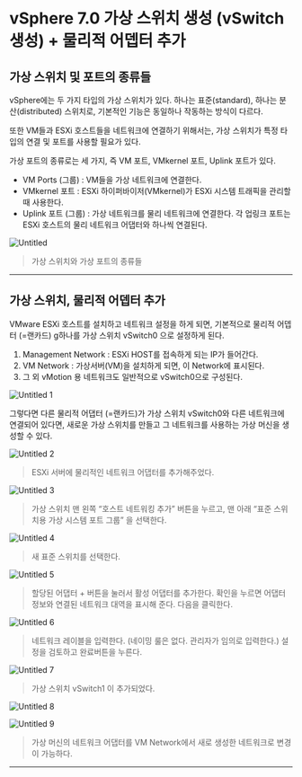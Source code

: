 # vSphere 7.0 가상 스위치 생성 (vSwitch 생성) + 물리적 어뎁터 추가

## 가상 스위치 및 포트의 종류들

vSphere에는 두 가지 타입의 가상 스위치가 있다. 하나는 표준(standard), 하나는 분산(distributed) 스위치로, 기본적인 기능은 동일하나 작동하는 방식이 다르다.

또한 VM들과 ESXi 호스트들을 네트워크에 연결하기 위해서는, 가상 스위치가 특정 타입의 연결 및 포트를 사용할 필요가 있다.

가상 포트의 종류로는 세 가지, 즉 VM 포트, VMkernel 포트, Uplink 포트가 있다.

- VM Ports (그룹) : VM들을 가상 네트워크에 연결한다.
- VMkernel 포트 : ESXi 하이퍼바이저(VMkernel)가 ESXi 시스템 트래픽을 관리할 때 사용한다.
- Uplink 포트 (그룹) : 가상 네트워크를 물리 네트워크에 연결한다. 각 업링크 포트는 ESXi 호스트의 물리 네트워크 어댑터와 하나씩 연결된다.

![Untitled](https://user-images.githubusercontent.com/84123877/177473045-ca12912c-69f7-4c82-8928-134cc0308a50.png)

> 가상 스위치와 가상 포트의 종류들
> 

---

## 가상 스위치, 물리적 어뎁터 추가

VMware ESXi 호스트를 설치하고 네트워크 설정을 하게 되면, 기본적으로 물리적 어뎁터 (=랜카드) g하나를 가상 스위치 vSwitch0 으로 설정하게 된다.

1. Management Network : ESXi HOST를 접속하게 되는 IP가 들어간다.
2. VM Network : 가상서버(VM)을 설치하게 되면, 이 Network에 표시된다.
3. 그 외 vMotion 용 네트워크도 일반적으로 vSwitch0으로 구성된다.

![Untitled 1](https://user-images.githubusercontent.com/84123877/177473025-39c766b8-b4f8-49e1-90dd-ec99318d8f4b.png)

그렇다면 다른 물리적 어댑터 (=랜카드)가 가상 스위치 vSwitch0와 다른 네트워크에 연결되어 있다면, 새로운 가상 스위치를 만들고 그 네트워크를 사용하는 가상 머신을 생성할 수 있다.

![Untitled 2](https://user-images.githubusercontent.com/84123877/177473030-30424dde-69ce-447f-ab20-d7fb76815b2a.png)

> ESXi 서버에 물리적인 네트워크 어댑터를 추가해주었다.
> 

![Untitled 3](https://user-images.githubusercontent.com/84123877/177473032-3a529739-45b3-4f24-872b-bd4ea0e577c5.png)

> 가상 스위치 맨 왼쪽 “호스트 네트워킹 추가” 버튼을 누르고, 맨 아래 “표준 스위치용 가상 시스템 포트 그룹” 을 선택한다.
> 

![Untitled 4](https://user-images.githubusercontent.com/84123877/177473035-5e8719c8-8175-4c77-ac79-dd1e1f468966.png)

> 새 표준 스위치를 선택한다.
> 

![Untitled 5](https://user-images.githubusercontent.com/84123877/177473036-b5a2388d-3e4f-48cd-8914-9f9e4c64c9eb.png)

> 할당된 어댑터 + 버튼을 눌러서 활성 어댑터를 추가한다. 확인을 누르면 어댑터 정보와 연결된 네트워크 대역을 표시해 준다. 다음을 클릭한다.
> 

![Untitled 6](https://user-images.githubusercontent.com/84123877/177473038-98ce74e0-a961-4f8b-a4b9-d983174edc4b.png)

> 네트워크 레이블을 입력한다. (네이밍 룰은 없다. 관리자가 임의로 입력한다.) 설정을 검토하고 완료버튼을 누른다.
> 

![Untitled 7](https://user-images.githubusercontent.com/84123877/177473041-09ea53f0-2dda-4e4b-b906-c1a71f150b42.png)

> 가상 스위치 vSwitch1 이 추가되었다.
> 

![Untitled 8](https://user-images.githubusercontent.com/84123877/177473042-ccdb2b2b-0191-432b-af66-f4c99dfae0af.png)

![Untitled 9](https://user-images.githubusercontent.com/84123877/177473044-b6d06cd7-29a9-45b3-a9e2-daa40205c9d6.png)

> 가상 머신의 네트워크 어댑터를 VM Network에서 새로 생성한 네트워크로 변경이 가능하다.

---
